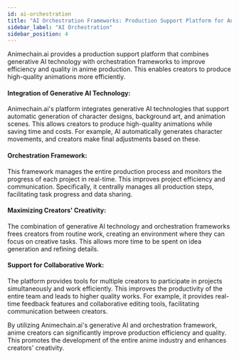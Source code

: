 ```yaml
---
id: ai-orchestration
title: "AI Orchestration Frameworks: Production Support Platform for Anime Creators"
sidebar_label: "AI Orchestration"
sidebar_position: 4
---
```


Animechain.ai provides a production support platform that combines generative AI technology with orchestration frameworks to improve efficiency and quality in anime production. This enables creators to produce high-quality animations more efficiently.


#### Integration of Generative AI Technology: 

Animechain.ai's platform integrates generative AI technologies that support automatic generation of character designs, background art, and animation scenes. This allows creators to produce high-quality animations while saving time and costs. For example, AI automatically generates character movements, and creators make final adjustments based on these.


#### Orchestration Framework: 

This framework manages the entire production process and monitors the progress of each project in real-time. This improves project efficiency and communication. Specifically, it centrally manages all production steps, facilitating task progress and data sharing.


#### Maximizing Creators' Creativity: 

The combination of generative AI technology and orchestration frameworks frees creators from routine work, creating an environment where they can focus on creative tasks. This allows more time to be spent on idea generation and refining details.


#### Support for Collaborative Work: 

The platform provides tools for multiple creators to participate in projects simultaneously and work efficiently. This improves the productivity of the entire team and leads to higher quality works. For example, it provides real-time feedback features and collaborative editing tools, facilitating communication between creators.

By utilizing Animechain.ai's generative AI and orchestration framework, anime creators can significantly improve production efficiency and quality. This promotes the development of the entire anime industry and enhances creators' creativity.
